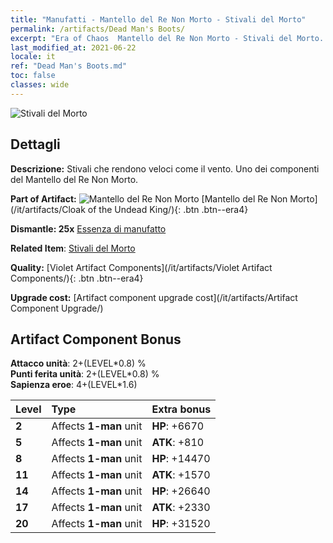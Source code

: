```yaml
---
title: "Manufatti - Mantello del Re Non Morto - Stivali del Morto"
permalink: /artifacts/Dead Man's Boots/
excerpt: "Era of Chaos  Mantello del Re Non Morto - Stivali del Morto. Stivali che rendono veloci come il vento. Uno dei componenti del Mantello del Re Non Morto."
last_modified_at: 2021-06-22
locale: it
ref: "Dead Man's Boots.md"
toc: false
classes: wide
---
```


 ![Stivali del Morto](/images/t/artifact_40323.png)



## Dettagli

 **Descrizione:** Stivali che rendono veloci come il vento. Uno dei componenti del Mantello del Re Non Morto.

 **Part of Artifact:** ![Mantello del Re Non Morto](/images/t/icon_artifact_32.png) [Mantello del Re Non Morto](/it/artifacts/Cloak of the Undead King/){: .btn .btn--era4}

 **Dismantle: 25x** [Essenza di manufatto](/ItemsIT/con_905/)

 **Related Item**: [Stivali del Morto](/ItemsIT/art_131/)

 **Quality:** [Violet Artifact Components](/it/artifacts/Violet Artifact Components/){: .btn .btn--era4}

 **Upgrade cost:** [Artifact component upgrade cost](/it/artifacts/Artifact Component Upgrade/)

## Artifact Component Bonus

  **Attacco unità**: 2+(LEVEL\*0.8) %<br/>**Punti ferita unità**: 2+(LEVEL\*0.8) %<br/>**Sapienza eroe**: 4+(LEVEL\*1.6)

  |  Level  | Type |    Extra bonus  | 
  |:--------|:-----|:----------------| 
  | **2** | Affects **1-man** unit | **HP**: +6670 | 
  | **5** | Affects **1-man** unit | **ATK**: +810 | 
  | **8** | Affects **1-man** unit | **HP**: +14470 | 
  | **11** | Affects **1-man** unit | **ATK**: +1570 | 
  | **14** | Affects **1-man** unit | **HP**: +26640 | 
  | **17** | Affects **1-man** unit | **ATK**: +2330 | 
  | **20** | Affects **1-man** unit | **HP**: +31520 | 

